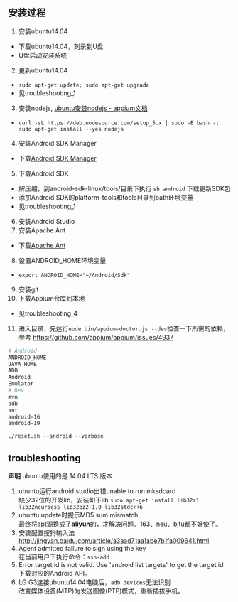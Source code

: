 ## 安装过程

1. 安装ubuntu14.04
  * 下载ubuntu14.04，刻录到U盘
  * U盘启动安装系统
2. 更新ubuntu14.04
  * `sudo apt-get update; sudo apt-get upgrade`
  * 见troubleshooting_1
3. 安装nodejs, [ubuntu安装nodejs - appium文档](https://github.com/nodejs/node-v0.x-archive/wiki/Installing-Node.js-via-package-manager#debian-and-ubuntu-based-linux-distributions)
  * `curl -sL https://deb.nodesource.com/setup_5.x | sudo -E bash -; sudo apt-get install --yes nodejs`
4. 安装Android SDK Manager
  * 下载[Android SDK Manager](http://pan.baidu.com/s/1c0t28vQ)
5. 下载Android SDK
  * 解压缩，到android-sdk-linux/tools/目录下执行 `sh android` 下载更新SDK包
  * 添加Android SDK的platform-tools和tools目录到path环境变量
  * 见troubleshooting_1
6. 安装Android Studio
7. 安装Apache Ant
  * 下载[Apache Ant](http://pan.baidu.com/s/1c0t28vQ)
8. 设置ANDROID_HOME环境变量
  * `export ANDROID_HOME="~/Android/Sdk"`
9. 安装git
10. 下载Appium仓库到本地
  * 见troubleshooting_4
11. 进入目录，先运行`node bin/appium-doctor.js --dev`检查一下所需的依赖，参考 https://github.com/appium/appium/issues/4937

  ```bash
# Android
ANDROID_HOME
JAVA_HOME
ADB
Android
Emulator
# Dev
mvn
adb
ant
android-16
android-19
  ```
  
`./reset.sh --android --verbose`

## troubleshooting
**声明**
ubuntu使用的是 14.04 LTS 版本

1. ubuntu运行android studio出错unable to run mksdcard  
缺少32位的开发lib，安装如下lib
`sudo apt-get install lib32z1 lib32ncurses5 lib32bz2-1.0 lib32stdc++6`
2. ubuntu update时提示MD5 sum mismatch  
最终将apt源换成了**aliyun**的，才解决问题。163、neu、bjtu都不好使了。
3. 安装配置搜狗输入法  
http://jingyan.baidu.com/article/a3aad71aa1abe7b1fa009641.html
4. Agent admitted failure to sign using the key  
在当前用户下执行命令：`ssh-add`
5. Error target id is not valid. Use 'android list targets' to get the target id  
下载对应的Android API。
6. LG G3连接ubuntu14.04电脑后，`adb devices`无法识别  
改变媒体设备(MTP)为发送图像(PTP)模式，重新插拔手机。